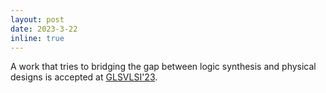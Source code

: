 ```yaml
---
layout: post
date: 2023-3-22
inline: true
---
```


A work that tries to bridging the gap between logic synthesis and physical designs is accepted at [GLSVLSI'23](https://www.glsvlsi.org).

